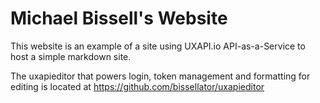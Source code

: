 # Michael Bissell's Website

This website is an example of a site using UXAPI.io API-as-a-Service to host a simple markdown site.

The uxapieditor that powers login, token management and formatting for editing is located at https://github.com/bissellator/uxapieditor
